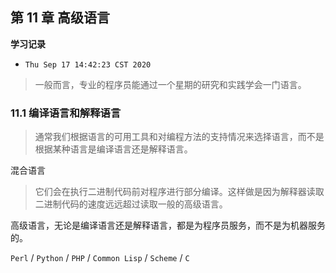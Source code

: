 ## 第 11 章 高级语言

**学习记录**

* `Thu Sep 17 14:42:23 CST 2020`

> 一般而言，专业的程序员能通过一个星期的研究和实践学会一门语言。


### 11.1 编译语言和解释语言

> 通常我们根据语言的可用工具和对编程方法的支持情况来选择语言，而不是根据某种语言是编译语言还是解释语言。

混合语言

> 它们会在执行二进制代码前对程序进行部分编译。这样做是因为解释器读取二进制代码的速度远远超过读取一般的高级语言。


高级语言，无论是编译语言还是解释语言，都是为程序员服务，而不是为机器服务的。

`Perl` / `Python` / `PHP` / `Common Lisp` / `Scheme` / `C`